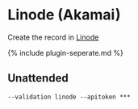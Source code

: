 ---
---
# Linode (Akamai) 
Create the record in [Linode](https://www.linode.com/)

{% include plugin-seperate.md %}

## Unattended 
`‑‑validation linode --apitoken ***`